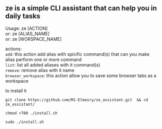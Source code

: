 ## ze is a simple CLI assistant that can help you in daily tasks    

Usage: ze [ACTION]  
   or: ze [ALIAS_NAME]  
   or: ze [WORSPACE_NAME]      

actions:    
    ``add``: this action add alias with spicific command(s) that can you make    
         alias perform one or more command    
    ``list``: list all added aliases with it command(s)    
    ``remove``: remove alias with it name    
    ``browser_workspace``: this action allow you to save some browser tabs as a workspace

to install it
```
git clone https://github.com/M1-Elmasry/ze_assistant.git  && cd ze_assistant/
```
```
chmod +700 ./install.sh
```
```
sudo ./install.sh
```
